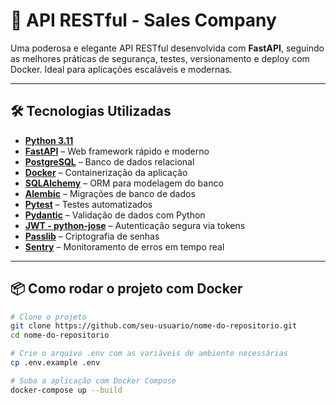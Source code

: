 # 🚀 API RESTful - Sales Company

Uma poderosa e elegante API RESTful desenvolvida com **FastAPI**, seguindo as melhores práticas de segurança, testes, versionamento e deploy com Docker. Ideal para aplicações escaláveis e modernas.

---

## 🛠️ Tecnologias Utilizadas

- **[Python 3.11](https://www.python.org/)**
- **[FastAPI](https://fastapi.tiangolo.com/)** – Web framework rápido e moderno
- **[PostgreSQL](https://www.postgresql.org/)** – Banco de dados relacional
- **[Docker](https://www.docker.com/)** – Containerização da aplicação
- **[SQLAlchemy](https://www.sqlalchemy.org/)** – ORM para modelagem do banco
- **[Alembic](https://alembic.sqlalchemy.org/)** – Migrações de banco de dados
- **[Pytest](https://docs.pytest.org/)** – Testes automatizados
- **[Pydantic](https://docs.pydantic.dev/)** – Validação de dados com Python
- **[JWT - python-jose](https://github.com/mpdavis/python-jose)** – Autenticação segura via tokens
- **[Passlib](https://passlib.readthedocs.io/)** – Criptografia de senhas
- **[Sentry](https://sentry.io/)** – Monitoramento de erros em tempo real

---

## 📦 Como rodar o projeto com Docker

```bash
# Clone o projeto
git clone https://github.com/seu-usuario/nome-do-repositorio.git
cd nome-do-repositorio

# Crie o arquivo .env com as variáveis de ambiente necessárias
cp .env.example .env

# Suba a aplicação com Docker Compose
docker-compose up --build